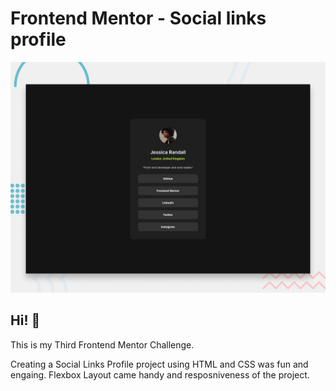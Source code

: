  # Frontend Mentor - Social links profile

![Design preview for the Social links profile coding challenge](./design/desktop-preview.jpg)

## Hi! 👋

This is my Third Frontend Mentor Challenge.

Creating a Social Links Profile project using HTML and CSS was fun and engaing. Flexbox Layout came handy and resposniveness of the project.
